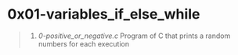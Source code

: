 # 0x01-variables_if_else_while

> 1. *0-positive_or_negative.c* Program of C that prints a random numbers for each execution
>
>
